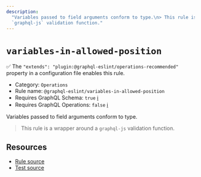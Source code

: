 ```yaml
---
description:
  "Variables passed to field arguments conform to type.\n> This rule is a wrapper around a
  `graphql-js` validation function."
---
```


# `variables-in-allowed-position`

✅ The `"extends": "plugin:@graphql-eslint/operations-recommended"` property in a configuration file
enables this rule.

- Category: `Operations`
- Rule name: `@graphql-eslint/variables-in-allowed-position`
- Requires GraphQL Schema: `true`
  [ℹ️](/docs/getting-started#extended-linting-rules-with-graphql-schema)
- Requires GraphQL Operations: `false`
  [ℹ️](/docs/getting-started#extended-linting-rules-with-siblings-operations)

Variables passed to field arguments conform to type.

> This rule is a wrapper around a `graphql-js` validation function.

## Resources

- [Rule source](https://github.com/graphql/graphql-js/blob/main/src/validation/rules/VariablesInAllowedPositionRule.ts)
- [Test source](https://github.com/graphql/graphql-js/tree/main/src/validation/__tests__/VariablesInAllowedPositionRule-test.ts)
